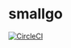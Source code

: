 # smallgo

[![CircleCI](https://circleci.com/gh/ad-sho-loko/smallgo/tree/master.svg?style=svg)](https://circleci.com/gh/ad-sho-loko/smallgo/tree/master)
